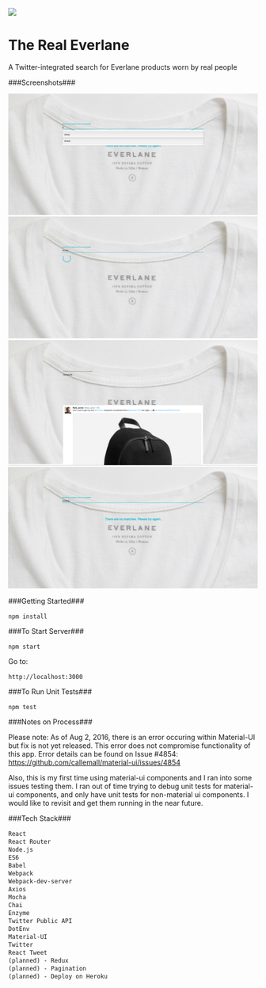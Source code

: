 ![](https://travis-ci.org/jennabelle/the_real_everlane.svg?branch=master)

# The Real Everlane
A Twitter-integrated search for Everlane products worn by real people

###Screenshots###

<span width="30px" height="30px"><img src="./src/images/Screenshot2.png"></span>
<span width="30px" height="30px"><img src="./src/images/Screenshot4.png"></span>
<span width="30px" height="30px"><img src="./src/images/Screenshot3.png"></span>
<span width="30px" height="30px"><img src="./src/images/Screenshot5.png"></span>


###Getting Started###

	npm install

###To Start Server###

    npm start

Go to:

    http://localhost:3000

###To Run Unit Tests###

    npm test

###Notes on Process###

Please note: As of Aug 2, 2016, there is an error occuring within Material-UI but fix is not yet released. This error does not compromise functionality of this app. Error details can be found on Issue #4854: https://github.com/callemall/material-ui/issues/4854

Also, this is my first time using material-ui components and I ran into some issues testing them. I ran out of time trying to debug unit tests for material-ui components, and only have unit tests for non-material ui components. I would like to revisit and get them running in the near future.

###Tech Stack###

    React
    React Router
    Node.js
    ES6
    Babel
    Webpack
    Webpack-dev-server
    Axios
    Mocha
    Chai
    Enzyme
    Twitter Public API
    DotEnv
    Material-UI
    Twitter
    React Tweet
    (planned) - Redux
    (planned) - Pagination
    (planned) - Deploy on Heroku
